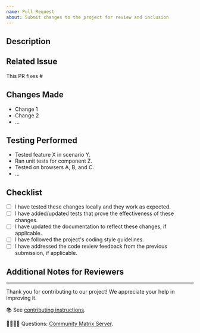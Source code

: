 ```yaml
---
name: Pull Request
about: Submit changes to the project for review and inclusion
---
```


## Description

<!--- Describe the changes introduced by this pull request. -->
<!--- Explain what problem it solves or what feature/fix it adds. -->

## Related Issue

<!--- If this pull request is related to a specific issue, reference it here using #issue_number. -->
<!--- For example, "Fixes #123" or "Addresses #456". -->

This PR fixes #

## Changes Made

<!--- Provide a summary of the changes made in this pull request. -->
<!--- Include any relevant technical details or architecture changes. -->

- Change 1
- Change 2
- ...

## Testing Performed

<!--- Describe the testing that you have performed to validate these changes. -->
<!--- Include information about test cases, testing environments, and results. -->

- Tested feature X in scenario Y.
- Ran unit tests for component Z.
- Tested on browsers A, B, and C.
- ...

## Checklist

<!--- Please check the boxes that apply to this pull request. -->
<!--- You can add or remove items as needed. -->

- [ ] I have tested these changes locally and they work as expected.
- [ ] I have added/updated tests that prove the effectiveness of these changes.
- [ ] I have updated the documentation to reflect these changes, if applicable.
- [ ] I have followed the project's coding style guidelines.
- [ ] I have addressed the code review feedback from the previous submission, if applicable.

## Additional Notes for Reviewers

<!--- Provide any additional context or notes for the reviewers. -->
<!--- This might include details about design decisions, potential concerns, or anything else relevant. -->

---

Thank you for contributing to our project! We appreciate your help in improving it.

📚 See [contributing instructions](https://github.com/sugarlabs/musicblocks/blob/master/README.md).

🙋🏾🙋🏼 Questions: [Community Matrix Server](https://matrix.to/#/#sugar:matrix.org).
